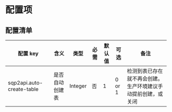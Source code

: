 # 配置项

## 配置清单

| 配置 key                    | 含义      | 类型      | 必需 | 默认值 | 可选     | 备注                             |
|---------------------------|---------|---------|----|-----|--------|--------------------------------|
| sqp2api.auto-create-table | 是否自动创建表 | Integer | 否  | 1   | 0 or 1 | 检测到表已存在就不再会创建。生产环境建议手动提前创建，或关闭 |


